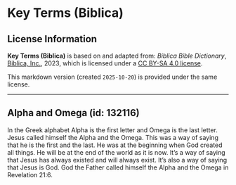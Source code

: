 # Key Terms (Biblica)

## License Information

**Key Terms (Biblica)** is based on and adapted from: _Biblica Bible Dictionary_, [Biblica, Inc.](https://www.biblica.com/), 2023, which is licensed under a [CC BY-SA 4.0 license](https://creativecommons.org/licenses/by-sa/4.0/legalcode.en).

This markdown version (created `2025-10-20`) is provided under the same license.



--------------------------------

## Alpha and Omega (id: 132116)

In the Greek alphabet Alpha is the first letter and Omega is the last letter. Jesus called himself the Alpha and the Omega. This was a way of saying that he is the first and the last. He was at the beginning when God created all things. He will be at the end of the world as it is now. It’s a way of saying that Jesus has always existed and will always exist. It’s also a way of saying that Jesus is God. God the Father called himself the Alpha and the Omega in Revelation 21:6\.


